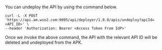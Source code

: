 You can undeploy the API by using the command below.

```
curl -L -X POST 'https://api.am.wso2.com:9095/api/deployer/1.0.0/apis/undeploy?apiId=<API_ID>' \
--header 'Authorization: Bearer <Access Token From IdP>'
```

Once we invoke the above command, the API with the relevant API ID will be deleted and undeployed from the APK.

